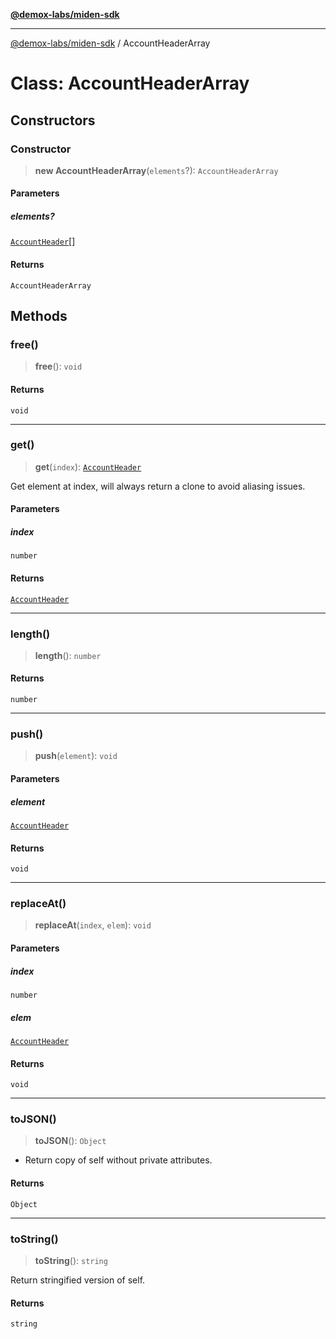 [**@demox-labs/miden-sdk**](../README.md)

***

[@demox-labs/miden-sdk](../README.md) / AccountHeaderArray

# Class: AccountHeaderArray

## Constructors

### Constructor

> **new AccountHeaderArray**(`elements`?): `AccountHeaderArray`

#### Parameters

##### elements?

[`AccountHeader`](AccountHeader.md)[]

#### Returns

`AccountHeaderArray`

## Methods

### free()

> **free**(): `void`

#### Returns

`void`

***

### get()

> **get**(`index`): [`AccountHeader`](AccountHeader.md)

Get element at index, will always return a clone to avoid aliasing issues.

#### Parameters

##### index

`number`

#### Returns

[`AccountHeader`](AccountHeader.md)

***

### length()

> **length**(): `number`

#### Returns

`number`

***

### push()

> **push**(`element`): `void`

#### Parameters

##### element

[`AccountHeader`](AccountHeader.md)

#### Returns

`void`

***

### replaceAt()

> **replaceAt**(`index`, `elem`): `void`

#### Parameters

##### index

`number`

##### elem

[`AccountHeader`](AccountHeader.md)

#### Returns

`void`

***

### toJSON()

> **toJSON**(): `Object`

* Return copy of self without private attributes.

#### Returns

`Object`

***

### toString()

> **toString**(): `string`

Return stringified version of self.

#### Returns

`string`
